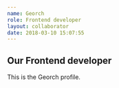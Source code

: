 ```yaml
---
name: Georch
role: Frontend developer
layout: collaborator
date: 2018-03-10 15:07:55
---
```

## Our Frontend developer
This is the Georch profile.

